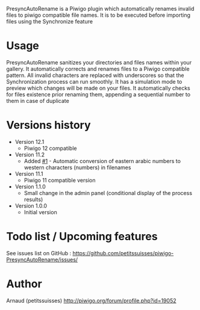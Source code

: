 PresyncAutoRename is a Piwigo plugin which automatically renames invalid files to piwigo compatible file names.
It is to be executed before importing files using the Synchronize feature

# Usage
PresyncAutoRename sanitizes your directories and files names within your gallery. It automatically corrects and renames files to a Piwigo compatible pattern.
All invalid characters are replaced with underscores so that the Synchronization process can run smoothly.
It has a simulation mode to preview which changes will be made on your files.
It automatically checks for files existence prior renaming them, appending a sequential number to them in case of duplicate

# Versions history
* Version 12.1
  * Piwigo 12 compatible
* Version 11.2
  * Added [#1](https://github.com/petitssuisses/piwigo-PresyncAutoRename/issues/1) - Automatic conversion of eastern arabic numbers to western characters (numbers) in filenames
* Version 11.1
  * Piwigo 11 compatible version
* Version 1.1.0
  * Small change in the admin panel (conditional display of the process results)
* Version 1.0.0
  * Initial version
  
# Todo list / Upcoming features
See issues list on GitHub : https://github.com/petitssuisses/piwigo-PresyncAutoRename/issues/

# Author 
Arnaud (petitssuisses) http://piwigo.org/forum/profile.php?id=19052
